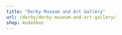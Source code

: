 ```yaml
---
title: "Derby Museum and Art Gallery"
url: /derby/derby-museum-and-art-gallery/
shop: Andenken
---
```

